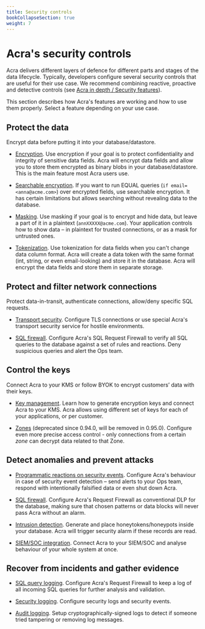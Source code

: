 ```yaml
---
title: Security controls
bookCollapseSection: true
weight: 7
---
```


# Acra's security controls

Acra delivers different layers of defence for different parts and stages of the data lifecycle. Typically, developers configure several security controls that are useful for their use case. We recommend combining reactive, proactive and detective controls (see [Acra in depth / Security features](/acra/acra-in-depth/security-features/)).

This section describes how Acra's features are working and how to use them properly. Select a feature depending on your use case.

## Protect the data

Encrypt data before putting it into your database/datastore.

* [Encryption](/acra/security-controls/encryption/). Use encryption if your goal is to protect confidentiality and integrity of sensitive data fields. Acra will encrypt data fields and allow you to store them encrypted as binary blobs in your database/datastore. This is the main feature most Acra users use.

* [Searchable encryption](/acra/security-controls/searchable-encryption/). If you want to run EQUAL queries (`if email=<anna@acme.com>`) over encrypted fields, use searchable encryption. It has certain limitations but allows searching without revealing data to the database.

* [Masking](/acra/security-controls/masking/). Use masking if your goal is to encrypt and hide data, but leave a part of it in a plaintext (`annXXXXX@acme.com`). Your application controls how to show data – in plaintext for trusted connections, or as a mask for untrusted ones.

* [Tokenization](/acra/security-controls/tokenization/). Use tokenization for data fields when you can't change data column format. Acra will create a data token with the same format (int, string, or even email-looking) and store it in the database. Acra will encrypt the data fields and store them in separate storage.


## Protect and filter network connections

Protect data-in-transit, authenticate connections, allow/deny specific SQL requests.

* [Transport security](/acra/security-controls/transport-security/). Configure TLS connections or use special Acra's transport security service for hostile environments.

* [SQL firewall](/acra/security-controls/sql-firewall). Configure Acra's SQL Request Firewall to verify all SQL queries to the database against a set of rules and reactions. Deny suspicious queries and alert the Ops team.


## Control the keys

Connect Acra to your KMS or follow BYOK to encrypt customers’ data with their keys.

* [Key management](/acra/security-controls/key-management). Learn how to generate encryption keys and connect Acra to your KMS. Acra allows using different set of keys for each of your applications, or per customer.

* [Zones](/acra/security-controls/zones) (deprecated since 0.94.0, will be removed in 0.95.0). Configure even more precise access control - only connections from a certain _zone_ can decrypt data related to that Zone. 


## Detect anomalies and prevent attacks

* [Programmatic reactions on security events](/acra/security-controls/security-logging-and-events/programmatic-reactions/). Configure Acra's behaviour in case of security event detection – send alerts to your Ops team, respond with intentionally falsified data or even shut down Acra.

* [SQL firewall](/acra/security-controls/sql-firewall). Configure Acra's Request Firewall as conventional DLP for the database, making sure that chosen patterns or data blocks will never pass Acra without an alarm.

* [Intrusion detection](/acra/security-controls/intrusion-detection/). Generate and place honeytokens/honeypots inside your database. Acra will trigger security alarm if these records are read.

* [SIEM/SOC integration](/acra/security-controls/security-logging-and-events/siem-soc-integration/). Connect Acra to your SIEM/SOC and analyse behaviour of your whole system at once.


## Recover from incidents and gather evidence

* [SQL query logging](/acra/security-controls/sql-firewall#logging-and-masking-queries/). Configure Acra's Request Firewall to keep a log of all incoming SQL queries for further analysis and validation.

* [Security logging](/acra/security-controls/security-logging-and-events/). Configure security logs and security events.

* [Audit logging](/acra/security-controls/security-logging-and-events/audit-logging). Setup cryptographically-signed logs to detect if someone tried tampering or removing log messages.

